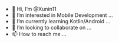- 👋 Hi, I’m @Xunin11
- 👀 I’m interested in Mobile Development ...
- 🌱 I’m currently learning Kotlin/Android ...
- 💞️ I’m looking to collaborate on ...
- 📫 How to reach me ...

<!---
Xunin11/Xunin11 is a ✨ special ✨ repository because its `README.md` (this file) appears on your GitHub profile.
You can click the Preview link to take a look at your changes.
--->
